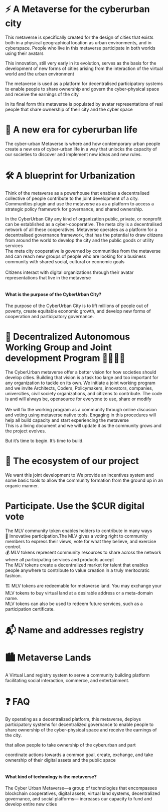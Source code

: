 # ⚡️ A Metaverse for the cyberurban city
This metaverse is specifically created for the design of cities that exists both in a physical geographical location as urban environments, and in cyberspace. People who live in this metaverse participate in both worlds using their avatars<br>

This innovation, still very early in its evolution, serves as the basis for the development of new forms of cities arising from the interaction of the virtual world and the urban environment<br>

The metaverse is used as a platform for decentralised participatory systems to enable people to share ownership and govern the cyber-physical space and receive the earnings of the city<br>

In its final form this metaverse is populated by avatar representations of real people that share ownership of their city and the cyber space <br>

# 💎 A new era for cyberurban life
The cyber-urban Metaverse is where and how contemporary urban people create a new era of cyber-urban life in a way that unlocks the capacity of our societies to discover and implement new ideas and new rules.<br>

# 🛠 A blueprint for Urbanization
Think of the metaverse as a powerhouse that enables a decentralised collective of people contribute to the joint development of a city. Communities plugin and use the metaverse as as a platform to access a strategic policy framework for governance, and shared ownership.<br>

In the CyberUrban City any kind of organization public, private, or nonprofit can be established as a cyber-cooperative. The meta city is a decentralised network of all these cooperatives. Metaverse operates as a platform for a decentralised governance framework, that has the potential to draw citizens from around the world to develop the city and the public goods or utility services<br>
The meta city cooperative is governed by communities from the metaverse and can reach new groups of people who are looking for a business community with shared social, cultural or economic goals<br><br> 
Citizens interact with digital organizations through their avatar representations that live in the metaverse<br><br> 

#### What is the purpose of the CyberUrban City?
The purpose of the CyberUrban City is to lift millions of people out of poverty, create equitable economic growth, and develop new forms of cooperation and participatory governance.

# 👫 Decentralized Autonomous Working Group and Joint development Program  👫👫👫👫
The CyberUrban metaverse offer a better vision for how societies should develop cities. Building that vision is a task too large and too important for any organization to tackle on its own.
We initiate a joint working program and we invite Architects, Coders, Policymakers, innovators, companies, universities, civil society organizations, and citizens to contribute. The code is and will always be, opensource for everyone to use, share or modify<br><br>
We will fix the working program as a community through online discusion and voting using metaverse native tools. Engaging in this procedures will help all build capacity and start experiencing the metaverse<br>
This is a living document and we will update it as the community grows and the project evolves.<br>

But it’s time to begin. It’s time to build.

# 🚀 The ecosystem of our project
We want this joint development to 
We provide an incentives system and some basic tools to allow the community formation from the ground up in an organic manner.

# Participate. Use the $CUR digital vote 
The MLV community token enables holders to contribute in many ways<br>
📢 Innovative participation.The MLV gives a voting right to community members to express their views, vote for what they believe, and exercise control.<br> 
💰 MLV tokens represent community resources to share across the network where all participating services and products accept<br>
The MLV tokens create a decentralized market for talent that enables people anywhere to contribute to value creation in a truly meritocratic fashion.<br>

🏗 MLV tokens are redeemable for metaverse land. You may exchange your MLV tokens to buy virtual land at a desirable address or a meta-domain name.<br>
MLV tokens can also be used to redeem future services, such as a participation certificate.<br>


# 📬 Name and addresses registry

# 🏙 Metaverse Lands  
A Virtual Land registry system to serve a community building platform facilitating social interaction, commerce, and entertainment.



# ❓ FAQ
By operating as a decentralized platform, this metaverse, deploys participatory systems for decentralized governance to enable people to share ownership of the cyber-physical space and receive the earnings of the city.

that allow people to take ownership of the cyberurban and part


coordinate actions towards a common goal, create, exchange, and take ownership of their digital assets and the public space<br><br>

####  What kind of technology is the metaverse?
The Cyber Urban Metaverse—a group of technologies that encompasses blockchain cooperatives, digital assets, virtual land systems, decentralized governance, and social platforms— increases our capacity to fund and develop entire new cities<br><br>
